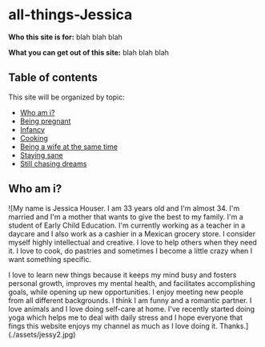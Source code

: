 # all-things-Jessica

**Who this site is for:** blah blah blah

**What you can get out of this site:** blah blah blah

## Table of contents

This site will be organized by topic:
* [Who am i?](#who-am-i)
* [Being pregnant](being-pregnant.md)
* [Infancy](infancy.md)
* [Cooking](cooking.md)
* [Being a wife at the same time](being-wife.md)
* [Staying sane](staying-sane.md)
* [Still chasing dreams](chasing-dreams.md)

## Who am i?
![My name is Jessica Houser. I am 33 years old and I'm almost 34. I'm married and I'm a mother that wants to give the best to my family. I'm a student of Early Child Education. I'm currently working as a teacher in a daycare and I also work as a cashier in a Mexican grocery store. I consider myself highly intellectual and creative. I love to help others when they need it. I love to cook, do pastries and sometimes I become a little crazy when I want something specific. 

I love to learn new things because it keeps my mind busy and fosters personal growth, improves my mental health, and facilitates accomplishing goals, while opening up new opportunities. I enjoy meeting new people from all different backgrounds. I think I am funny and a romantic partner. I love animals and I love doing self-care at home. I've recently started doing yoga which helps me to deal with daily stress and I hope everyone that fings this website enjoys my channel as much as I love doing it. Thanks.](./assets/jessy2.jpg)

